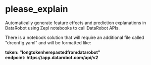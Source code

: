 # please_explain

Automatically generate feature effects and prediction explanations in DataRobot using Zepl notebooks to call DataRobot APIs.

There is a notebook solution that will require an additional file called "drconfig.yaml" and will be formatted like:

<b>
token: "longtokenherepastedfromdatarobot" <br>
endpoint: https://app.datarobot.com/api/v2
</b>
